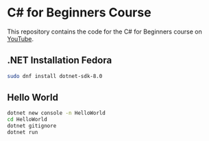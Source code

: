 # C# for Beginners Course

This repository contains the code for the C# for Beginners course on [YouTube](https://www.youtube.com/playlist?list=PLdo4fOcmZ0oVxKLQCHpiUWun7vlJJvUiN).

## .NET Installation Fedora

```bash
sudo dnf install dotnet-sdk-8.0
```

## Hello World

```bash
dotnet new console -n HelloWorld
cd HelloWorld
dotnet gitignore
dotnet run
```
